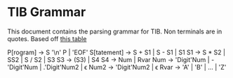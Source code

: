 # TIB Grammar
This document contains the parsing grammar for TIB. Non terminals are in quotes.
Based off [this table](http://tibasicdev.wikidot.com/68k:order-of-operations)

P[rogram]   -> S '\n' P | 'EOF'
S[tatement] -> S + S1 | S - S1 | S1
S1          -> S * S2 | SS2 | S / S2 | S3
S3          -> (S3) | S4
S4          -> Num | Rvar
Num         -> 'Digit'Num | -'Digit'Num | .'Digit'Num2 | ϵ
Num2        -> 'Digit'Num2 | ϵ
Rvar        -> 'A' | 'B' | ... | 'Z'